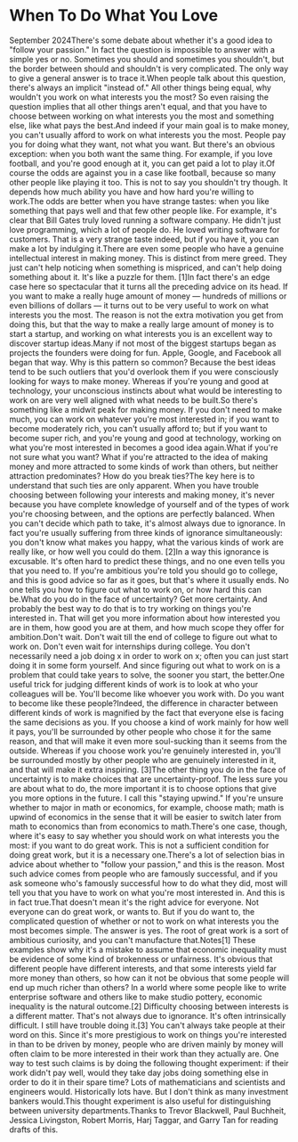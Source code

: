 # When To Do What You Love

September 2024There's some debate about whether it's a good idea to "follow your
passion." In fact the question is impossible to answer with a simple
yes or no. Sometimes you should and sometimes you shouldn't, but
the border between should and shouldn't is very complicated. The
only way to give a general answer is to trace it.When people talk about this question, there's always an implicit
"instead of." All other things being equal, why wouldn't you work
on what interests you the most? So even raising the question implies
that all other things aren't equal, and that you have to choose
between working on what interests you the most and something else,
like what pays the best.And indeed if your main goal is to make money, you can't usually
afford to work on what interests you the most. People pay you for
doing what they want, not what you want. But there's an obvious
exception: when you both want the same thing. For example, if you
love football, and you're good enough at it, you can get paid a lot
to play it.Of course the odds are against you in a case like football, because
so many other people like playing it too. This is not to say you
shouldn't try though. It depends how much ability you have and how
hard you're willing to work.The odds are better when you have strange tastes: when you like
something that pays well and that few other people like. For example,
it's clear that Bill Gates truly loved running a software company.
He didn't just love programming, which a lot of people do. He loved
writing software for customers. That is a very strange taste indeed,
but if you have it, you can make a lot by indulging it.There are even some people who have a genuine intellectual interest
in making money. This is distinct from mere greed. They just can't
help noticing when something is mispriced, and can't help doing
something about it. It's like a puzzle for them.
[1]In fact there's an edge case here so spectacular that it turns all
the preceding advice on its head. If you want to make a really 
huge
amount of money — hundreds of millions or even billions of dollars
— it turns out to be very useful to work on what interests you the
most. The reason is not the extra motivation you get from doing
this, but that the way to make a really large amount of money is
to start a startup, and working on what interests you is an excellent
way to discover startup ideas.Many if not most of the biggest startups began as projects the
founders were doing for fun. Apple, Google, and Facebook all began
that way. Why is this pattern so common? Because the best ideas
tend to be such outliers that you'd overlook them if you were
consciously looking for ways to make money. Whereas if you're young
and good at technology, your unconscious instincts about what would
be interesting to work on are very well aligned with what needs to
be built.So there's something like a midwit peak for making money. If you
don't need to make much, you can work on whatever you're most
interested in; if you want to become moderately rich, you can't
usually afford to; but if you want to become super rich, and you're
young and good at technology, working on what you're most interested
in becomes a good idea again.What if you're not sure what you want? What if you're attracted to
the idea of making money and more attracted to some kinds of work
than others, but neither attraction predominates? How do you break
ties?The key here is to understand that such ties are only apparent.
When you have trouble choosing between following your interests and
making money, it's never because you have complete knowledge of
yourself and of the types of work you're choosing between, and the
options are perfectly balanced. When you can't decide which path
to take, it's almost always due to ignorance. In fact you're usually
suffering from three kinds of ignorance simultaneously: you don't
know what makes you happy, what the various kinds of work are really
like, or how well you could do them. 
[2]In a way this ignorance is excusable. It's often hard to predict
these things, and no one even tells you that you need to. If you're
ambitious you're told you should go to college, and this is good
advice so far as it goes, but that's where it usually ends. No one
tells you how to figure out what to work on, or how hard this can
be.What do you do in the face of uncertainty? Get more certainty. And
probably the best way to do that is to try working on things you're
interested in. That will get you more information about how interested
you are in them, how good you are at them, and how much scope they
offer for ambition.Don't wait. Don't wait till the end of college to figure out what
to work on. Don't even wait for internships during college. You
don't necessarily need a job doing x in order to work on x; often
you can just start doing it in some form yourself. And since figuring
out what to work on is a problem that could take years to solve,
the sooner you start, the better.One useful trick for judging different kinds of work is to look at
who your colleagues will be. You'll become like whoever you work
with. Do you want to become like these people?Indeed, the difference in character between different kinds of work
is magnified by the fact that everyone else is facing the same
decisions as you. If you choose a kind of work mainly for how well
it pays, you'll be surrounded by other people who chose it for the
same reason, and that will make it even more soul-sucking than it
seems from the outside. Whereas if you choose work you're genuinely
interested in, you'll be surrounded mostly by other people who are
genuinely interested in it, and that will make it extra inspiring.
[3]The other thing you do in the face of uncertainty is to make choices
that are uncertainty-proof. The less sure you are about what to do,
the more important it is to choose options that give you more options
in the future. I call this "staying upwind." If you're unsure whether
to major in math or economics, for example, choose math; math is
upwind of economics in the sense that it will be easier to switch
later from math to economics than from economics to math.There's one case, though, where it's easy to say whether you should
work on what interests you the most: if you want to do 
great work.
This is not a sufficient condition for doing great work, but it is
a necessary one.There's a lot of selection bias in advice about whether to "follow
your passion," and this is the reason. Most such advice comes from
people who are famously successful, and if you ask someone who's
famously successful how to do what they did, most will tell you
that you have to work on what you're most interested in. And this
is in fact true.That doesn't mean it's the right advice for everyone. Not everyone
can do great work, or wants to. But if you do want to, the complicated
question of whether or not to work on what interests you the most
becomes simple. The answer is yes. The root of great work is a sort
of ambitious curiosity, and you can't manufacture that.Notes[1]
These examples show why it's a mistake to assume that economic
inequality must be evidence of some kind of brokenness or unfairness.
It's obvious that different people have different interests, and
that some interests yield far more money than others, so how can
it not be obvious that some people will end up much richer than
others? In a world where some people like to write enterprise
software and others like to make studio pottery, economic inequality
is the natural outcome.[2]
Difficulty choosing between interests is a different matter.
That's not always due to ignorance. It's often intrinsically
difficult. I still have trouble doing it.[3]
You can't always take people at their word on this. Since
it's more prestigious to work on things you're interested in than
to be driven by money, people who are driven mainly by money will
often claim to be more interested in their work than they actually
are. One way to test such claims is by doing the following thought
experiment: if their work didn't pay well, would they take day jobs
doing something else in order to do it in their spare time? Lots
of mathematicians and scientists and engineers would. Historically
lots have. But I don't think as many investment bankers would.This thought experiment is also useful for distinguishing between
university departments.Thanks to Trevor Blackwell, Paul Buchheit, 
Jessica Livingston,
Robert Morris, Harj Taggar, and Garry Tan for reading drafts of
this.